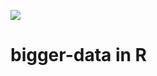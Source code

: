 
<!-- README.md is generated from README.Rmd. Please edit that file -->

![](https://images.unsplash.com/photo-1579538800945-46d13c694a36?ixid=MnwxMjA3fDB8MHxwaG90by1wYWdlfHx8fGVufDB8fHx8&ixlib=rb-1.2.1&auto=format&fit=crop&w=1470&q=80)

# bigger-data in R
